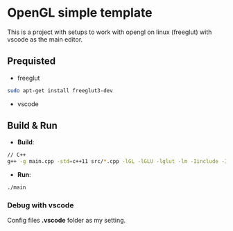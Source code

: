 # OpenGL simple template
This is a project with setups to work with opengl on linux (freeglut) with vscode as the main editor.

## Prequisted
- freeglut
```bash
sudo apt-get install freeglut3-dev
```
- vscode
## Build & Run
- __Build__:


```bash
// C++
g++ -g main.cpp -std=c++11 src/*.cpp -lGL -lGLU -lglut -lm -Iinclude -Isrc -o main
```
- __Run__:
```bash
./main
```
### Debug with vscode
Config files **.vscode** folder as my setting.
